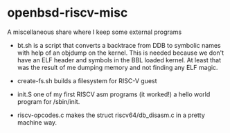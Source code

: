 # openbsd-riscv-misc
A miscellaneous share where I keep some external programs

* bt.sh is a script that converts a backtrace from DDB to symbolic names with
	help of an objdump on the kernel.  This is needed because we don't
	have an ELF header and symbols in the BBL loaded kernel.  At least
	that was the result of me dumping memory and not finding any ELF
	magic.

* create-fs.sh 	builds a filesystem for RISC-V guest

* init.S one of my first RISCV asm programs (it worked!) a hello world
	 program for /sbin/init.

* riscv-opcodes.c	makes the struct riscv64/db_disasm.c in a pretty
			machine way.
